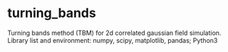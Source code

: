 # turning_bands
Turning bands method (TBM) for 2d correlated gaussian field simulation.
Library list and environment: numpy, scipy, matplotlib, pandas; Python3
